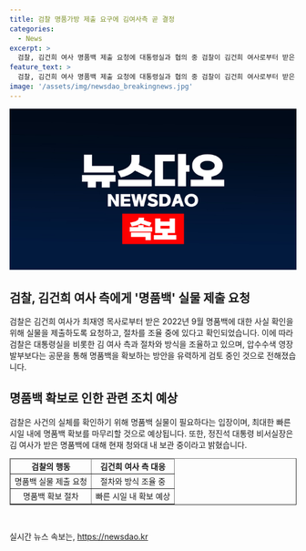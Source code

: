 ```yaml
---
title: 검찰 명품가방 제출 요구에 김여사측 곧 결정
categories:
  - News
excerpt: >
  검찰, 김건희 여사 명품백 제출 요청에 대통령실과 협의 중 검찰이 김건희 여사로부터 받은 명품백을 확보하기 위해 대통령실과 협의하고 있는 것으로 확인됐습니다. 명품백의 실물이 필요하다는 입장으로, 압수수색보다는 협조를 요청 중이며, 이번 주안에 확보를 마무리할 것으로 전망됩니다. 정진석 대통령 비서실장은 명품백을 청사 내에 보관 중이라고 밝혔습니다.
feature_text: >
  검찰, 김건희 여사 명품백 제출 요청에 대통령실과 협의 중 검찰이 김건희 여사로부터 받은 명품백을 확보하기 위해 대통령실과 협의하고 있는 것으로 확인됐습니다. 명품백의 실물이 필요하다는 입장으로, 압수수색보다는 협조를 요청 중이며, 이번 주안에 확보를 마무리할 것으로 전망됩니다. 정진석 대통령 비서실장은 명품백을 청사 내에 보관 중이라고 밝혔습니다.
image: '/assets/img/newsdao_breakingnews.jpg'
---
```


<p><img src="/assets/img/newsdao_breakingnews.jpg" alt="cryptoinkorea 속보" /></p>

<h2 data-ke-size="size26">검찰, 김건희 여사 측에게 '명품백' 실물 제출 요청</h2>

<p data-ke-size="size16">검찰은 김건희 여사가 최재영 목사로부터 받은 2022년 9월 명품백에 대한 사실 확인을 위해 실물을 제출하도록 요청하고, 절차를 조율 중에 있다고 확인되었습니다. 이에 따라 검찰은 대통령실을 비롯한 김 여사 측과 절차와 방식을 조율하고 있으며, 압수수색 영장 발부보다는 공문을 통해 명품백을 확보하는 방안을 유력하게 검토 중인 것으로 전해졌습니다.</p>

<h2 data-ke-size="size26">명품백 확보로 인한 관련 조치 예상</h2>

<p data-ke-size="size16">검찰은 사건의 실체를 확인하기 위해 명품백 실물이 필요하다는 입장이며, 최대한 빠른 시일 내에 명품백 확보를 마무리할 것으로 예상됩니다. 또한, 정진석 대통령 비서실장은 김 여사가 받은 명품백에 대해 현재 청와대 내 보관 중이라고 밝혔습니다.</p>

<table border="1" style="width: 100%;">
<thead>
<tr>
<td style="text-align: center; height: 17px;"><b>검찰의 행동</b></td>
<td style="text-align: center; height: 17px;"><b>김건희 여사 측 대응</b></td>
</tr>
</thead>
<tbody>
<tr>
<td style="text-align: center; height: 17px;">명품백 실물 제출 요청</td>
<td style="text-align: center; height: 17px;">절차와 방식 조율 중</td>
</tr>
<tr>
<td style="text-align: center; height: 17px;">명품백 확보 절차</td>
<td style="text-align: center; height: 17px;">빠른 시일 내 확보 예상</td>
</tr>
</tbody>
</table>

<p data-ke-size="size16">&nbsp;</p>
실시간 뉴스 속보는, <a href="https://newsdao.kr" rel="dofollow">https://newsdao.kr</a>


